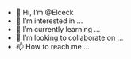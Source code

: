 - 👋 Hi, I’m @Elceck
- 👀 I’m interested in ...
- 🌱 I’m currently learning ...
- 💞️ I’m looking to collaborate on ...
- 📫 How to reach me ...

<!---
Elceck/Elceck is a ✨ special ✨ repository because its `README.md` (this file) appears on your GitHub profile.
You can click the Preview link to take a look at your changes.
--->
